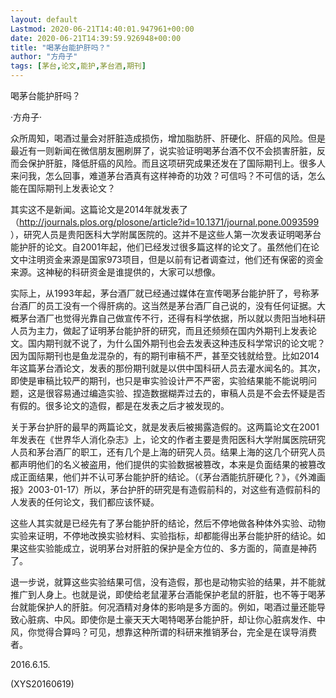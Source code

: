 ```yaml
---
layout: default
Lastmod: 2020-06-21T14:40:01.947961+00:00
date: 2020-06-21T14:39:59.926948+00:00
title: "喝茅台能护肝吗？"
author: "方舟子"
tags: [茅台,论文,能护,茅台酒,期刊]
---
```


喝茅台能护肝吗？

·方舟子·

众所周知，喝酒过量会对肝脏造成损伤，增加脂肪肝、肝硬化、肝癌的风险。但是最近有一则新闻在微信朋友圈刷屏了，说实验证明喝茅台酒不仅不会损害肝脏，反而会保护肝脏，降低肝癌的风险。而且这项研究成果还发在了国际期刊上。很多人来问我，怎么回事，难道茅台酒真有这样神奇的功效？可信吗？不可信的话，怎么能在国际期刊上发表论文？

其实这不是新闻。这篇论文是2014年就发表了（http://journals.plos.org/plosone/article?id=10.1371/journal.pone.0093599 ），研究人员是贵阳医科大学附属医院的。这并不是这些人第一次发表证明喝茅台能护肝的论文。自2001年起，他们已经发过很多篇这样的论文了。虽然他们在论文中注明资金来源是国家973项目，但是以前有记者调查过，他们还有保密的资金来源。这神秘的科研资金是谁提供的，大家可以想像。

实际上，从1993年起，茅台酒厂就已经通过媒体在宣传喝茅台能护肝了，号称茅台酒厂的员工没有一个得肝病的。这当然是茅台酒厂自己说的，没有任何证据。大概茅台酒厂也觉得光靠自己做宣传不行，还得有科学依据，所以就以贵阳当地科研人员为主力，做起了证明茅台能护肝的研究，而且还频频在国内外期刊上发表论文。国内期刊就不说了，为什么国外期刊也会去发表这种违反科学常识的论文呢？因为国际期刊也是鱼龙混杂的，有的期刊审稿不严，甚至交钱就给登。比如2014年这篇茅台酒论文，发表的那份期刊就是以供中国科研人员去灌水闻名的。其次，即使是审稿比较严的期刊，也只是审实验设计严不严密，实验结果能不能说明问题，这是很容易通过编造实验、捏造数据糊弄过去的，审稿人员是不会去怀疑是否有假的。很多论文的造假，都是在发表之后才被发现的。

关于茅台护肝的最早的两篇论文，就是发表后被揭露造假的。这两篇论文在2001年发表在《世界华人消化杂志》上，论文的作者主要是贵阳医科大学附属医院研究人员和茅台酒厂的职工，还有几个是上海的研究人员。结果上海的这几个研究人员都声明他们的名义被盗用，他们提供的实验数据被篡改，本来是负面结果的被篡改成正面结果，他们并不认可茅台能护肝的结论。（《茅台酒能抗肝硬化？》，《外滩画报》2003-01-17）所以，茅台护肝的研究是有造假前科的，对这些有造假前科的人发表的任何论文，我们都应该怀疑。

这些人其实就是已经先有了茅台能护肝的结论，然后不停地做各种体外实验、动物实验来证明，不停地改换实验材料、实验指标，却都能得出茅台能护肝的结论。如果这些实验能成立，说明茅台对肝脏的保护是全方位的、多方面的，简直是神药了。

退一步说，就算这些实验结果可信，没有造假，那也是动物实验的结果，并不能就推广到人身上。也就是说，即使给老鼠灌茅台酒能保护老鼠的肝脏，也不等于喝茅台就能保护人的肝脏。何况酒精对身体的影响是多方面的。例如，喝酒过量还能导致心脏病、中风。即使你是土豪天天大喝特喝茅台能护肝，却让你心脏病发作、中风，你觉得合算吗？可见，想靠这种所谓的科研来推销茅台，完全是在误导消费者。

2016.6.15.

(XYS20160619)

